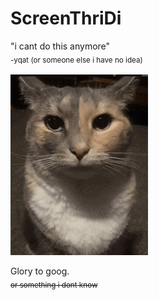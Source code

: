 # ScreenThriDi

"i cant do this anymore"<br><sub>-yqat (or someone else i have no idea)<sub>

![he knows.](./he_was_just_having_fun_at_that_point/car.gif)

Glory to goog.<br><sub>~~or something i dont know~~<sub>